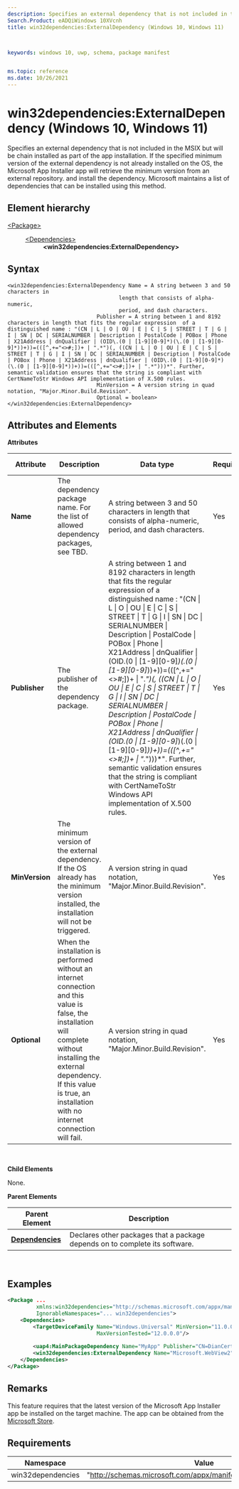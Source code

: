 ```yaml
---
description: Specifies an external dependency that is not included in the MSIX but will be chain installed as part of the app installation. 
Search.Product: eADQiWindows 10XVcnh
title: win32dependencies:ExternalDependency (Windows 10, Windows 11)



keywords: windows 10, uwp, schema, package manifest


ms.topic: reference
ms.date: 10/26/2021
---
```


# win32dependencies:ExternalDependency (Windows 10, Windows 11)


Specifies an external dependency that is not included in the MSIX but will be chain installed as part of the app installation. If the specified minimum version of the external dependency is not already installed on the OS, the Microsoft App Installer app will retrieve the minimum version from an external repository. and install the dependency. Microsoft maintains a list of dependencies that can be installed using this method. 

## Element hierarchy

<dl>
<dt><a href="element-package.md">&lt;Package&gt;</a></dt>
<dd>
<dl>
<dt><a href="element-dependencies.md">&lt;Dependencies&gt;</a></dt>
<dd><b>&lt;win32dependencies:ExternalDependency&gt;</b></dd>
</dl>
</dd>
</dl>

## Syntax


```
<win32dependencies:ExternalDependency Name = A string between 3 and 50 characters in
                                   length that consists of alpha-numeric, 
                                   period, and dash characters. 
                            Publisher = A string between 1 and 8192 characters in length that fits the regular expression  of a distinguished name : "(CN | L | O | OU | E | C | S | STREET | T | G | I | SN | DC | SERIALNUMBER | Description | PostalCode | POBox | Phone | X21Address | dnQualifier | (OID\.(0 | [1-9][0-9]*)(\.(0 | [1-9][0-9]*))+))=(([^,+="<>#;])+ | ".*")(, ((CN | L | O | OU | E | C | S | STREET | T | G | I | SN | DC | SERIALNUMBER | Description | PostalCode | POBox | Phone | X21Address | dnQualifier | (OID\.(0 | [1-9][0-9]*)(\.(0 | [1-9][0-9]*))+))=(([^,+="<>#;])+ | ".*")))*". Further, semantic validation ensures that the string is compliant with CertNameToStr Windows API implementation of X.500 rules.
                            MinVersion = A version string in quad notation, "Major.Minor.Build.Revision".
                            Optional = boolean>
</win32dependencies:ExternalDependency>
```

## Attributes and Elements


**Attributes**

| Attribute | Description                                                                                                                     | Data type                                                                                                   | Required | Default value |
|-----------|---------------------------------------------------------------------------------------------------------------------------------|-------------------------------------------------------------------------------------------------------------|----------|---------------|
| **Name**  | The dependency package name. For the list of allowed dependency packages, see TBD. | A string between 3 and 50 characters in length that consists of alpha-numeric, period, and dash characters. | Yes      |               |
| **Publisher**  | The publisher of the dependency package. |  A string between 1 and 8192 characters in length that fits the regular expression  of a distinguished name : "(CN \| L \| O \| OU \| E \| C \| S \| STREET \| T \| G \| I \| SN \| DC \| SERIALNUMBER \| Description \| PostalCode \| POBox \| Phone \| X21Address \| dnQualifier \| (OID\.(0 \| [1-9][0-9]*)(\.(0 \| [1-9][0-9]*))+))=(([^,+="<>#;])+ \| ".*")(, ((CN \| L \| O \| OU \| E \| C \| S \| STREET \| T \| G \| I \| SN \| DC \| SERIALNUMBER \| Description \| PostalCode \| POBox \| Phone \| X21Address \| dnQualifier \| (OID\.(0 \| [1-9][0-9]*)(\.(0 \| [1-9][0-9]*))+))=(([^,+="<>#;])+ \| ".*")))*". Further, semantic validation ensures that the string is compliant with CertNameToStr Windows API implementation of X.500 rules.  | Yes      |               |
| **MinVersion**  | The minimum version of the external dependency. If the OS already has the minimum version installed, the installation will not be triggered. | A version string in quad notation, "Major.Minor.Build.Revision". | Yes      |               |
| **Optional**  | When the installation is performed without an internet connection and this value is false, the installation will complete without installing the external dependency. If this value is true, an installation with no internet connection will fail. | A version string in quad notation, "Major.Minor.Build.Revision". | Yes      |               |

 

**Child Elements**

None.

**Parent Elements**

| Parent Element                               | Description                                                                 |
|----------------------------------------------|-----------------------------------------------------------------------------|
| [**Dependencies**](element-dependencies.md) | Declares other packages that a package depends on to complete its software. |

 

## Examples


```XML
<Package ...
         xmlns:win32dependencies="http://schemas.microsoft.com/appx/manifest/externaldependencies"  
         IgnorableNamespaces="... win32dependencies">
    <Dependencies>  
        <TargetDeviceFamily Name="Windows.Universal" MinVersion="11.0.0.0" 
                            MaxVersionTested="12.0.0.0"/>  
        
        <uap4:MainPackageDependency Name="MyApp" Publisher="CN=DianCert, O=Contoso Corporation, C=US" />  
        <win32dependencies:ExternalDependency Name="Microsoft.WebView2" Publisher="CN=Microsoft Windows, O=Microsoft Corporation, L=Redmond, S=Washington, C=US" MinVersion="1.1.1.1" Optional="true"/>
    </Dependencies>  
</Package>
```

## Remarks

This feature requires that the latest version of the Microsoft App Installer app be installed on the target machine. The app can be obtained from the [Microsoft Store](https://www.microsoft.com/en-us/store/apps/windows).

## Requirements


|     Namespace | Value                                                       |
|---------------|-------------------------------------------------------------|
| win32dependencies | "http://schemas.microsoft.com/appx/manifest/externaldependencies" |

 

 

 



